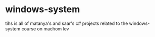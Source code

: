 # windows-system
tihs is all of matanya's and saar's c# projects related to the windows-system course on machom lev
